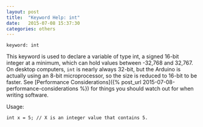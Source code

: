 ```yaml
---
layout: post
title:  "Keyword Help: int"
date:   2015-07-08 15:37:30
categories: others
---
```


	keyword: int

This keyword is used to declare a variable of type int, a signed 16-bit integer at a minimum, which can hold values between -32,768 and 32,767. On desktop computers, `int` is nearly always 32-bit, but the Arduino is actually using an 8-bit microprocessor, so the size is reduced to 16-bit to be faster. See [Performance Considerations]({% post_url 2015-07-08-performance-considerations %}) for things you should watch out for when writing software.

Usage:

	int x = 5; // X is an integer value that contains 5.
